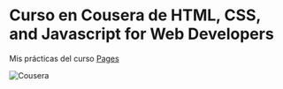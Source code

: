 # Curso en Cousera de **HTML, CSS, and Javascript for Web Developers**

Mis prácticas del curso [Pages](https://github.com/GloriaCoralCerecedo/Coursera/tree/gh-pages) 

![Cousera](![imagen](https://user-images.githubusercontent.com/75102777/162111941-585c0404-c92f-4676-9073-41053c744197.png)
)
```



